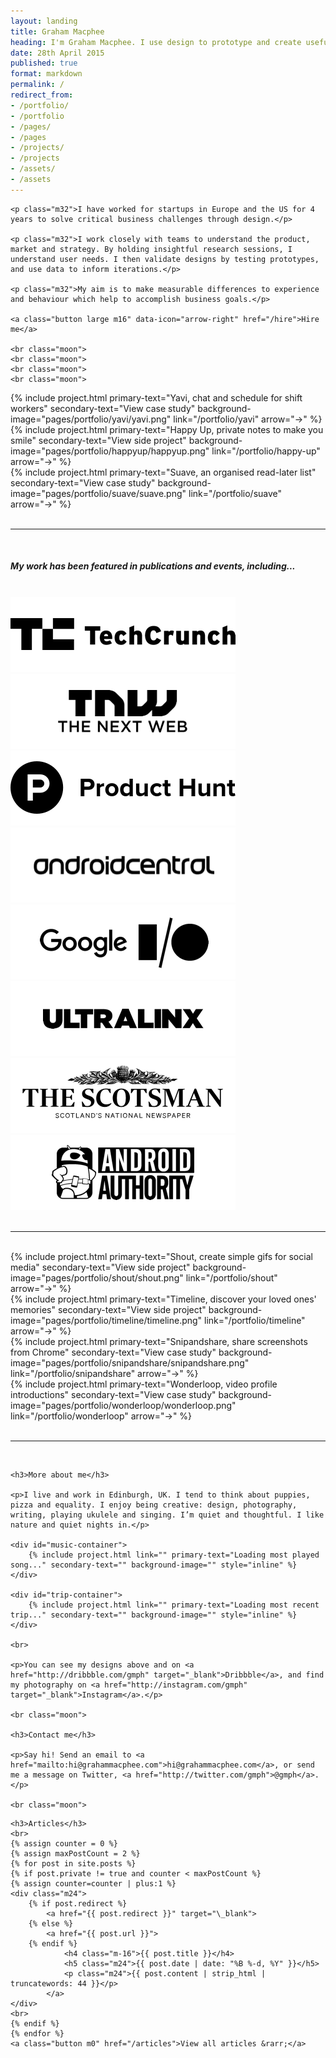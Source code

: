 ```yaml
---
layout: landing
title: Graham Macphee
heading: I'm Graham Macphee. I use design to prototype and create useful, usable digital products.
date: 28th April 2015
published: true
format: markdown
permalink: /
redirect_from: 
- /portfolio/
- /portfolio
- /pages/
- /pages
- /projects/
- /projects
- /assets/
- /assets
---
```


<div class="half line">

    <p class="m32">I have worked for startups in Europe and the US for 4 years to solve critical business challenges through design.</p>

    <p class="m32">I work closely with teams to understand the product, market and strategy. By holding insightful research sessions, I understand user needs. I then validate designs by testing prototypes, and use data to inform iterations.</p>

    <p class="m32">My aim is to make measurable differences to experience and behaviour which help to accomplish business goals.</p>

    <a class="button large m16" data-icon="arrow-right" href="/hire">Hire me</a>

    <br class="moon">
    <br class="moon">
    <br class="moon">
    <br class="moon">
    
</div>

<div class="half">
    {% include project.html primary-text="Yavi, chat and schedule for shift workers" secondary-text="View case study" background-image="pages/portfolio/yavi/yavi.png" link="/portfolio/yavi" arrow="→" %}
</div>

<div class="half">
    {% include project.html primary-text="Happy Up, private notes to make you smile" secondary-text="View side project" background-image="pages/portfolio/happyup/happyup.png" link="/portfolio/happy-up" arrow="→" %}
</div>

<div class="half">
    {% include project.html primary-text="Suave, an organised read-later list" secondary-text="View case study" background-image="pages/portfolio/suave/suave.png" link="/portfolio/suave" arrow="→" %}
</div>

<br class="moon">
<hr>
<br>
<h5 class="text-align-center">My work has been featured in publications and events, including...</h5>
<br>
<div class="quarter"><img class="no-border op4" src="/assets/img/featuredin/techcrunch.png"/></div>
<div class="quarter"><img class="no-border op4" src="/assets/img/featuredin/thenextweb.png"/></div>
<div class="quarter"><img class="no-border op4" src="/assets/img/featuredin/producthunt.png"/></div>
<div class="quarter"><img class="no-border op4" src="/assets/img/featuredin/androidcentral.png"/></div>
<div class="quarter"><img class="no-border op4" src="/assets/img/featuredin/googleio.png"/></div>
<div class="quarter"><img class="no-border op4" src="/assets/img/featuredin/ultralinx.png"/></div>
<div class="quarter"><img class="no-border op4" src="/assets/img/featuredin/thescotsman.png"/></div>
<div class="quarter"><img class="no-border op4" src="/assets/img/featuredin/androidauthority.png"/></div>
<br>
<hr>
<br>

<div class="half">
    {% include project.html primary-text="Shout, create simple gifs for social media" secondary-text="View side project" background-image="pages/portfolio/shout/shout.png" link="/portfolio/shout" arrow="→" %}
</div>

<div class="half">
    {% include project.html primary-text="Timeline, discover your loved ones' memories" secondary-text="View side project" background-image="pages/portfolio/timeline/timeline.png" link="/portfolio/timeline" arrow="→" %}
</div>

<div class="half">
    {% include project.html primary-text="Snipandshare, share screenshots from Chrome" secondary-text="View case study" background-image="pages/portfolio/snipandshare/snipandshare.png" link="/portfolio/snipandshare" arrow="→" %}
</div>

<div class="half">
    {% include project.html primary-text="Wonderloop, video profile introductions" secondary-text="View case study" background-image="pages/portfolio/wonderloop/wonderloop.png" link="/portfolio/wonderloop" arrow="→" %}
</div>

<!--<br class="moon">
<hr>
<br>

<h5>Other work</h5>

<div class="half">
    {% include project.html primary-text="MoDaCo Solutions" secondary-text="Interface design for a home automation app for Android, in the Material style, featured at Google I/O" %}
</div>

<div class="half">
    {% include project.html primary-text="Plasma Cat Media" secondary-text="Original branding and web design for a London-based creative agency with clients including Google and Barclaycard" %}
</div>

<div class="half">
    {% include project.html primary-text="Boid" secondary-text="Interface design and branding for the Android Twitter client, with over 50,000 downloads and a 4 star rating from 1,656 reviews" %}
</div>

<div class="half"></div>-->

<br class="moon">
<hr>
<br class="moon">

<div class="half">

    <h3>More about me</h3>

    <p>I live and work in Edinburgh, UK. I tend to think about puppies, pizza and equality. I enjoy being creative: design, photography, writing, playing ukulele and singing. I’m quiet and thoughtful. I like nature and quiet nights in.</p>

    <div id="music-container">
        {% include project.html link="" primary-text="Loading most played song..." secondary-text="" background-image="" style="inline" %}
    </div>

    <div id="trip-container">
        {% include project.html link="" primary-text="Loading most recent trip..." secondary-text="" background-image="" style="inline" %}
    </div>

    <br>

    <p>You can see my designs above and on <a href="http://dribbble.com/gmph" target="_blank">Dribbble</a>, and find my photography on <a href="http://instagram.com/gmph" target="_blank">Instagram</a>.</p>  

    <br class="moon"> 

    <h3>Contact me</h3>

    <p>Say hi! Send an email to <a href="mailto:hi@grahammacphee.com">hi@grahammacphee.com</a>, or send me a message on Twitter, <a href="http://twitter.com/gmph">@gmph</a>.</p>

    <br class="moon">

</div>

<div class="half">

    <h3>Articles</h3>
    <br>
    {% assign counter = 0 %}
    {% assign maxPostCount = 2 %}
    {% for post in site.posts %}
    {% if post.private != true and counter < maxPostCount %}
    {% assign counter=counter | plus:1 %}
    <div class="m24">
        {% if post.redirect %}
            <a href="{{ post.redirect }}" target="\_blank">
        {% else %}
            <a href="{{ post.url }}">
        {% endif %}
                <h4 class="m-16">{{ post.title }}</h4> 
                <h5 class="m24">{{ post.date | date: "%B %-d, %Y" }}</h5>
                <p class="m24">{{ post.content | strip_html | truncatewords: 44 }}</p>
            </a>
    </div>
    <br>
    {% endif %}
    {% endfor %}
    <a class="button m0" href="/articles">View all articles &rarr;</a>

</div>
